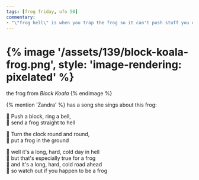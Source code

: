 ```yaml
---
tags: [frog friday, ufo 50]
commentary:
- "\"frog hell\" is when you trap the frog so it can't push stuff you don't want it to"
---
```


{% image '/assets/139/block-koala-frog.png', style: 'image-rendering: pixelated' %}
  ===
  the frog from _Block Koala_
{% endimage %}

{% mention 'Zandra' %} has a song she sings about this frog:

🎵 Push a block, ring a bell,\
🎵 send a frog straight to hell

🎵 Turn the clock round and round,\
🎵 put a frog in the ground

🎵 well it's a long, hard, cold day in hell\
🎵 but that's especially true for a frog\
🎵 and it's a long, hard, cold road ahead\
🎵 so watch out if you happen to be a frog

